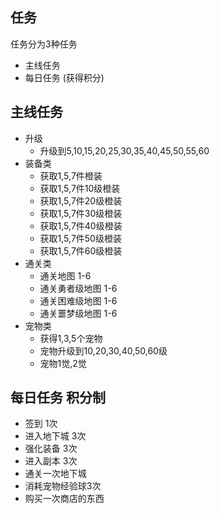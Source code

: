 ## 任务
任务分为3种任务
- 主线任务
- 每日任务 (获得积分)

## 主线任务
- 升级
    - 升级到5,10,15,20,25,30,35,40,45,50,55,60
- 装备类
    - 获取1,5,7件橙装
    - 获取1,5,7件10级橙装
    - 获取1,5,7件20级橙装
    - 获取1,5,7件30级橙装
    - 获取1,5,7件40级橙装
    - 获取1,5,7件50级橙装
    - 获取1,5,7件60级橙装
- 通关类
    - 通关地图 1-6
    - 通关勇者级地图 1-6
    - 通关困难级地图 1-6
    - 通关噩梦级地图 1-6
- 宠物类
    - 获得1,3,5个宠物
    - 宠物升级到10,20,30,40,50,60级
    - 宠物1觉,2觉

## 每日任务 积分制
- 签到 1次
- 进入地下城 3次
- 强化装备 3次
- 进入副本 3次
- 通关一次地下城
- 消耗宠物经验球3次
- 购买一次商店的东西

